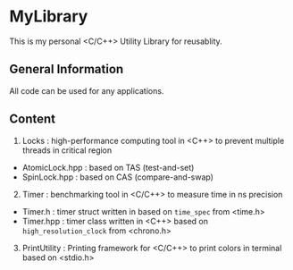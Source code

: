 # MyLibrary
This is my personal <C/C++> Utility Library for reusablity.

## General Information
All code can be used for any applications. 

## Content
1) Locks : high-performance computing tool in <C++> to prevent multiple threads in critical region
- AtomicLock.hpp : based on TAS (test-and-set)
- SpinLock.hpp : based on CAS (compare-and-swap)
2) Timer : benchmarking tool in <C/C++> to measure time in ns precision
 - Timer.h : timer struct written in <C> based on ```time_spec``` from <time.h>
 - Timer.hpp : timer class written in <C++> based on ```high_resolution_clock``` from <chrono.h>
3) PrintUtility : Printing framework for <C/C++> to print colors in terminal based on <stdio.h>
